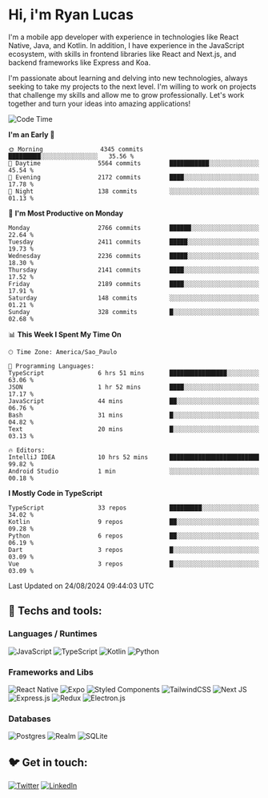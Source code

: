 # Hi, i'm Ryan Lucas

I'm a mobile app developer with experience in technologies like React Native, Java, and Kotlin.
In addition, I have experience in the JavaScript ecosystem, with skills in frontend libraries like React and Next.js, and backend frameworks like Express and Koa.

I'm passionate about learning and delving into new technologies, always seeking to take my projects to the next level. I'm willing to work on projects that challenge my skills and allow me to grow professionally. Let's work together and turn your ideas into amazing applications!


<!--START_SECTION:waka-->
![Code Time](http://img.shields.io/badge/Code%20Time-514%20hrs%2043%20mins-blue)

**I'm an Early 🐤** 

```text
🌞 Morning                4345 commits        █████████░░░░░░░░░░░░░░░░   35.56 % 
🌆 Daytime                5564 commits        ███████████░░░░░░░░░░░░░░   45.54 % 
🌃 Evening                2172 commits        ████░░░░░░░░░░░░░░░░░░░░░   17.78 % 
🌙 Night                  138 commits         ░░░░░░░░░░░░░░░░░░░░░░░░░   01.13 % 
```
📅 **I'm Most Productive on Monday** 

```text
Monday                   2766 commits        ██████░░░░░░░░░░░░░░░░░░░   22.64 % 
Tuesday                  2411 commits        █████░░░░░░░░░░░░░░░░░░░░   19.73 % 
Wednesday                2236 commits        █████░░░░░░░░░░░░░░░░░░░░   18.30 % 
Thursday                 2141 commits        ████░░░░░░░░░░░░░░░░░░░░░   17.52 % 
Friday                   2189 commits        ████░░░░░░░░░░░░░░░░░░░░░   17.91 % 
Saturday                 148 commits         ░░░░░░░░░░░░░░░░░░░░░░░░░   01.21 % 
Sunday                   328 commits         █░░░░░░░░░░░░░░░░░░░░░░░░   02.68 % 
```


📊 **This Week I Spent My Time On** 

```text
🕑︎ Time Zone: America/Sao_Paulo

💬 Programming Languages: 
TypeScript               6 hrs 51 mins       ████████████████░░░░░░░░░   63.06 % 
JSON                     1 hr 52 mins        ████░░░░░░░░░░░░░░░░░░░░░   17.17 % 
JavaScript               44 mins             ██░░░░░░░░░░░░░░░░░░░░░░░   06.76 % 
Bash                     31 mins             █░░░░░░░░░░░░░░░░░░░░░░░░   04.82 % 
Text                     20 mins             █░░░░░░░░░░░░░░░░░░░░░░░░   03.13 % 

🔥 Editors: 
IntelliJ IDEA            10 hrs 52 mins      █████████████████████████   99.82 % 
Android Studio           1 min               ░░░░░░░░░░░░░░░░░░░░░░░░░   00.18 % 
```

**I Mostly Code in TypeScript** 

```text
TypeScript               33 repos            █████████░░░░░░░░░░░░░░░░   34.02 % 
Kotlin                   9 repos             ██░░░░░░░░░░░░░░░░░░░░░░░   09.28 % 
Python                   6 repos             ██░░░░░░░░░░░░░░░░░░░░░░░   06.19 % 
Dart                     3 repos             █░░░░░░░░░░░░░░░░░░░░░░░░   03.09 % 
Vue                      3 repos             █░░░░░░░░░░░░░░░░░░░░░░░░   03.09 % 
```




 Last Updated on 24/08/2024 09:44:03 UTC
<!--END_SECTION:waka-->

## 🔧 Techs and tools: 

### Languages / Runtimes
![JavaScript](https://img.shields.io/badge/javascript-%23323330.svg?style=for-the-badge&logo=javascript&logoColor=%23F7DF1E)
![TypeScript](https://img.shields.io/badge/typescript-%23007ACC.svg?style=for-the-badge&logo=typescript&logoColor=white)
![Kotlin](https://img.shields.io/badge/kotlin-%230095D5.svg?style=for-the-badge&logo=kotlin&logoColor=white) ![Python](https://img.shields.io/badge/python-3670A0?style=for-the-badge&logo=python&logoColor=ffdd54)

### Frameworks and Libs
![React Native](https://img.shields.io/badge/react_native-%2320232a.svg?style=for-the-badge&logo=react&logoColor=%2361DAFB)
![Expo](https://img.shields.io/badge/expo-1C1E24?style=for-the-badge&logo=expo&logoColor=#D04A37)
![Styled Components](https://img.shields.io/badge/styled--components-DB7093?style=for-the-badge&logo=styled-components&logoColor=white)
![TailwindCSS](https://img.shields.io/badge/tailwindcss-%2338B2AC.svg?style=for-the-badge&logo=tailwind-css&logoColor=white)
![Next JS](https://img.shields.io/badge/Next-black?style=for-the-badge&logo=next.js&logoColor=white)
![Express.js](https://img.shields.io/badge/express.js-%23404d59.svg?style=for-the-badge&logo=express&logoColor=%2361DAFB)
![Redux](https://img.shields.io/badge/redux-%23593d88.svg?style=for-the-badge&logo=redux&logoColor=white)
![Electron.js](https://img.shields.io/badge/Electron-191970?style=for-the-badge&logo=Electron&logoColor=white)

### Databases
![Postgres](https://img.shields.io/badge/postgres-%23316192.svg?style=for-the-badge&logo=postgresql&logoColor=white)
![Realm](https://img.shields.io/badge/Realm-39477F?style=for-the-badge&logo=realm&logoColor=white)
![SQLite](https://img.shields.io/badge/sqlite-%2307405e.svg?style=for-the-badge&logo=sqlite&logoColor=white)

## 🐦 Get in touch:

[![Twitter](https://img.shields.io/badge/Twitter-%231DA1F2.svg?style=for-the-badge&logo=Twitter&logoColor=white)](https://twitter.com/ryangst_)
[![LinkedIn](https://img.shields.io/badge/linkedin-%230077B5.svg?style=for-the-badge&logo=linkedin&logoColor=white)](https://www.linkedin.com/in/ryan-lucas-machado/)
